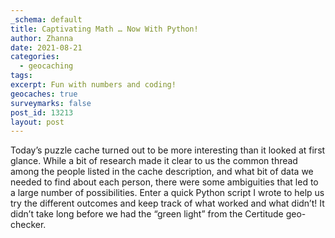 ```yaml
---
_schema: default
title: Captivating Math … Now With Python!
author: Zhanna
date: 2021-08-21
categories:
  - geocaching
tags:
excerpt: Fun with numbers and coding!
geocaches: true
surveymarks: false
post_id: 13213
layout: post
---
```


Today’s puzzle cache turned out to be more interesting than it looked at first glance. While a bit of research made it clear to us the common thread among the people listed in the cache description, and what bit of data we needed to find about each person, there were some ambiguities that led to a large number of possibilities. Enter a quick Python script I wrote to help us try the different outcomes and keep track of what worked and what didn’t! It didn’t take long before we had the “green light” from the Certitude geo-checker.
